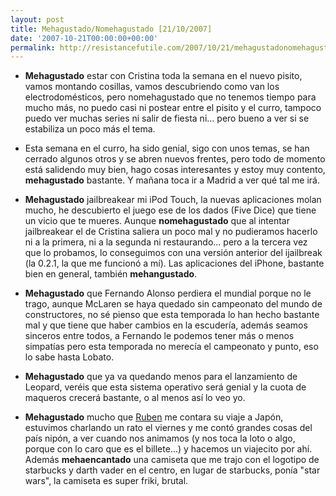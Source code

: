 ```yaml
---
layout: post
title: Mehagustado/Nomehagustado [21/10/2007]
date: '2007-10-21T00:00:00+00:00'
permalink: http://resistancefutile.com/2007/10/21/mehagustadonomehagustado-21102007/
---
```

- <strong>Mehagustado</strong> estar con Cristina toda la semana en el nuevo pisito, vamos montando cosillas, vamos descubriendo como van los electrodomésticos, pero nomehagustado que no tenemos tiempo para mucho más, no puedo casi ni postear entre el pisito y el curro, tampoco puedo ver muchas series ni salir de fiesta ni... pero bueno a ver si se estabiliza un poco más el tema.

- Esta semana en el curro, ha sido genial, sigo con unos temas, se han cerrado algunos otros y se abren nuevos frentes, pero todo de momento está salidendo muy bien, hago cosas interesantes y estoy muy contento, <strong>mehagustado</strong> bastante. Y mañana toca ir a Madrid a ver qué tal me irá.

- <strong>Mehagustado</strong> jailbreakear mi iPod Touch, la nuevas aplicaciones molan mucho, he descubierto el juego ese de los dados (Five Dice) que tiene un vicio que te mueres. Aunque <strong>nomehagustado</strong> que al intentar jailbreakear el de Cristina saliera un poco mal y no pudieramos hacerlo ni a la primera, ni a la segunda ni restaurando... pero a la tercera vez que lo probamos, lo conseguimos con una versión anterior del ijailbreak (la 0.2.1, la que me funcionó a mí). Las aplicaciones del iPhone, bastante bien en general, también <strong>mehangustado</strong>.

- <strong>Mehagustado</strong> que Fernando Alonso perdiera el mundial porque no le trago, aunque McLaren se haya quedado sin campeonato del mundo de constructores, no sé pienso que esta temporada lo han hecho bastante mal y que tiene que haber cambios en la escudería, además seamos sinceros entre todos, a Fernando le podemos tener más o menos simpatías pero esta temporada no merecía el campeonato y punto, eso lo sabe hasta Lobato.

- <strong>Mehagustado</strong> que ya va quedando menos para el lanzamiento de Leopard, veréis que esta sistema operativo será genial y la cuota de maqueros crecerá bastante, o al menos así lo veo yo.

- <strong>Mehagustado</strong> mucho que <a href="http://jmusicworld.com">Ruben</a> me contara su viaje a Japón, estuvimos charlando un rato el viernes y me contó grandes cosas del país nipón, a ver cuando nos animamos (y nos toca la loto o algo, porque con lo caro que es el billete...) y hacemos un viajecito por ahí. Además <strong>mehaencantado</strong> una camiseta que me trajo con el logotipo de starbucks y darth vader en el centro, en lugar de starbucks, ponía "star wars", la camiseta es super friki, brutal.

